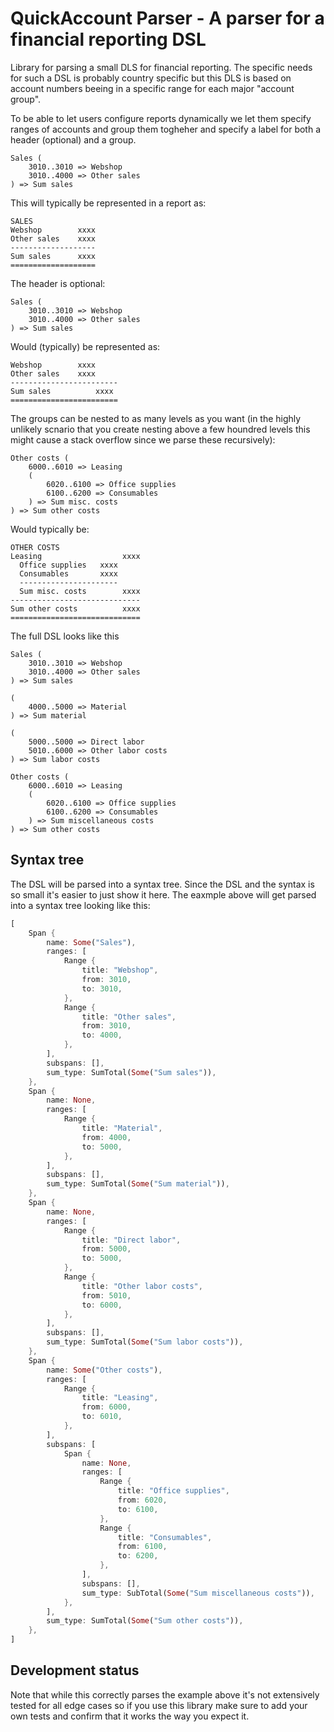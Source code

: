 
# QuickAccount Parser - A parser for a financial reporting DSL

Library for parsing a small DLS for financial reporting. The specific needs for such a DSL is
probably country specific but this DLS is based on account numbers beeing in a specific
range for each major "account group".

To be able to let users configure reports dynamically we let them specify ranges of accounts
and group them togheher and specify a label for both a header (optional) and a group.

```
Sales (
    3010..3010 => Webshop
    3010..4000 => Other sales
) => Sum sales
```

This will typically be represented in a report as:

```
SALES
Webshop        xxxx
Other sales    xxxx
-------------------
Sum sales      xxxx
===================
```

The header is optional:

```
Sales (
    3010..3010 => Webshop
    3010..4000 => Other sales
) => Sum sales
```

Would (typically) be represented as:

```
Webshop        xxxx
Other sales    xxxx
------------------------
Sum sales          xxxx
========================
```

The groups can be nested to as many levels as you want (in the highly unlikely scnario that you
create nesting above a few houndred levels this might cause a stack overflow since we parse
these recursively):

```
Other costs (
    6000..6010 => Leasing
    (
        6020..6100 => Office supplies
        6100..6200 => Consumables
    ) => Sum misc. costs
) => Sum other costs
```

Would typically be:

```
OTHER COSTS
Leasing                  xxxx
  Office supplies   xxxx
  Consumables       xxxx
  ----------------------
  Sum misc. costs        xxxx
-----------------------------
Sum other costs          xxxx
=============================
```

The full DSL looks like this

```
Sales (
    3010..3010 => Webshop
    3010..4000 => Other sales
) => Sum sales

(
    4000..5000 => Material
) => Sum material

(
    5000..5000 => Direct labor
    5010..6000 => Other labor costs
) => Sum labor costs

Other costs (
    6000..6010 => Leasing
    (
        6020..6100 => Office supplies
        6100..6200 => Consumables
    ) => Sum miscellaneous costs
) => Sum other costs
```

## Syntax tree

The DSL will be parsed into a syntax tree. Since the DSL and the syntax is so small
it's easier to just show it here. The eaxmple above will get parsed into a syntax tree
looking like this:

```rust
[
    Span {
        name: Some("Sales"),
        ranges: [
            Range {
                title: "Webshop",
                from: 3010,
                to: 3010,
            },
            Range {
                title: "Other sales",
                from: 3010,
                to: 4000,
            },
        ],
        subspans: [],
        sum_type: SumTotal(Some("Sum sales")),
    },
    Span {
        name: None,
        ranges: [
            Range {
                title: "Material",
                from: 4000,
                to: 5000,
            },
        ],
        subspans: [],
        sum_type: SumTotal(Some("Sum material")),
    },
    Span {
        name: None,
        ranges: [
            Range {
                title: "Direct labor",
                from: 5000,
                to: 5000,
            },
            Range {
                title: "Other labor costs",
                from: 5010,
                to: 6000,
            },
        ],
        subspans: [],
        sum_type: SumTotal(Some("Sum labor costs")),
    },
    Span {
        name: Some("Other costs"),
        ranges: [
            Range {
                title: "Leasing",
                from: 6000,
                to: 6010,
            },
        ],
        subspans: [
            Span {
                name: None,
                ranges: [
                    Range {
                        title: "Office supplies",
                        from: 6020,
                        to: 6100,
                    },
                    Range {
                        title: "Consumables",
                        from: 6100,
                        to: 6200,
                    },
                ],
                subspans: [],
                sum_type: SubTotal(Some("Sum miscellaneous costs")),
            },
        ],
        sum_type: SumTotal(Some("Sum other costs")),
    },
]
```

## Development status

Note that while this correctly parses the example above it's not extensively tested for all
edge cases so if you use this library make sure to add your own tests and confirm that it
works the way you expect it.


